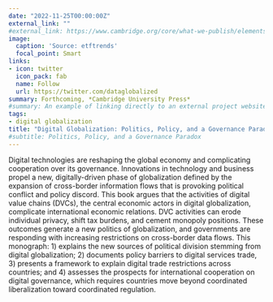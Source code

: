 ```yaml
---
date: "2022-11-25T00:00:00Z"
external_link: ""
#external_link: https://www.cambridge.org/core/what-we-publish/elements/international-relations
image:
  caption: 'Source: etftrends'
  focal_point: Smart
links:
- icon: twitter
  icon_pack: fab
  name: Follow
  url: https://twitter.com/dataglobalized
summary: Forthcoming, *Cambridge University Press*
#summary: An example of linking directly to an external project website using `external_link`.
tags:
- digital globalization
title: "Digital Globalization: Politics, Policy, and a Governance Paradox" 
#subtitle: Politics, Policy, and a Governance Paradox
---
```

Digital technologies are reshaping the global economy and complicating cooperation over its governance.  Innovations in technology and business propel a new, digitally-driven phase of globalization defined by the expansion of cross-border information flows that is provoking political conflict and policy discord. This book argues that the activities of digital value chains (DVCs), the central economic actors in digital globalization, complicate international economic relations. DVC activities can erode individual privacy, shift tax burdens, and cement monopoly positions. These outcomes generate a new politics of globalization, and governments are responding with increasing restrictions on cross-border data flows. This monograph: 1) explains the new sources of political division stemming from digital globalization; 2) documents policy barriers to digital services trade, 3) presents a framework to explain digital trade restrictions across countries; and 4) assesses the prospects for international cooperation on digital governance, which requires countries move beyond coordinated liberalization toward coordinated regulation.